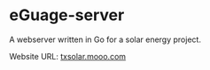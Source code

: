 # eGuage-server
A webserver written in Go for a solar energy project.

Website URL: 
<a href="txsolar.mooo.com">txsolar.mooo.com</a>
